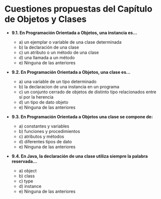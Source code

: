 # Cuestiones propuestas del Capítulo de Objetos y Clases

- **9.1. En Programación Orientada a Objetos, una instancia es...**
    -  a) un ejemplar o variable de una clase determinada
    -  b) la declaración de una clase
    -  c) un atributo o un método de una clase
    -  d) una llamada a un método
    -  e) Ninguna de las anteriores

- **9.2. En Programación Orientada a Objetos, una clase es...**
    - a) una variable de un tipo determinado
    - b) la declaracion de una instancia en un programa
    - c) un conjunto cerrado de objetos de distinto tipo relacionados entre sí por la herencia
    - d) un tipo de dato objeto
    - e) Ninguna de las anteriores

- **9.3. En Programación Orientada a Objetos una clase se compone de:**
    - a) constantes y variables
    - b) funciones y procedimientos
    - c) atributos y métodos
    - d) diferentes tipos de dato
    - e) Ninguna de las anteriores

- **9.4. En Java, la declaración de una clase utiliza siempre la palabra reservada...**
    - a) object
    - b) class
    - c) type
    - d) instance
    - e) Ninguna de las anteriores
